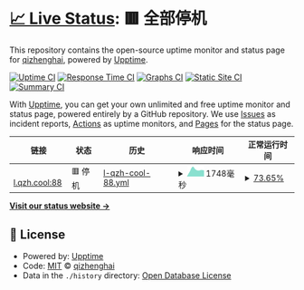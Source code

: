 # [📈 Live Status](https://qizhenghai2020.github.io/upptime): <!--live status--> **🟥 全部停机**

This repository contains the open-source uptime monitor and status page for [qizhenghai](https://qizhenghai2020.github.io/upptime), powered by [Upptime](https://github.com/upptime/upptime).

[![Uptime CI](https://github.com/qizhenghai2020/upptime/workflows/Uptime%20CI/badge.svg)](https://github.com/qizhenghai2020/upptime/actions?query=workflow%3A%22Uptime+CI%22)
[![Response Time CI](https://github.com/qizhenghai2020/upptime/workflows/Response%20Time%20CI/badge.svg)](https://github.com/qizhenghai2020/upptime/actions?query=workflow%3A%22Response+Time+CI%22)
[![Graphs CI](https://github.com/qizhenghai2020/upptime/workflows/Graphs%20CI/badge.svg)](https://github.com/qizhenghai2020/upptime/actions?query=workflow%3A%22Graphs+CI%22)
[![Static Site CI](https://github.com/qizhenghai2020/upptime/workflows/Static%20Site%20CI/badge.svg)](https://github.com/qizhenghai2020/upptime/actions?query=workflow%3A%22Static+Site+CI%22)
[![Summary CI](https://github.com/qizhenghai2020/upptime/workflows/Summary%20CI/badge.svg)](https://github.com/qizhenghai2020/upptime/actions?query=workflow%3A%22Summary+CI%22)

With [Upptime](https://upptime.js.org), you can get your own unlimited and free uptime monitor and status page, powered entirely by a GitHub repository. We use [Issues](https://github.com/qizhenghai2020/upptime/issues) as incident reports, [Actions](https://github.com/qizhenghai2020/upptime/actions) as uptime monitors, and [Pages](https://qizhenghai2020.github.io/upptime) for the status page.

<!--start: status pages-->
<!-- This summary is generated by Upptime (https://github.com/upptime/upptime) -->
<!-- Do not edit this manually, your changes will be overwritten -->
<!-- prettier-ignore -->
| 链接 | 状态 | 历史 | 响应时间 | 正常运行时间 |
| --- | ------ | ------- | ------------- | ------ |
| <img alt="" src="https://icons.duckduckgo.com/ip3/l.qzh.cool.ico" height="13"> [l.qzh.cool:88](http://l.qzh.cool:88) | 🟥 停机 | [l-qzh-cool-88.yml](https://github.com/qizhenghai2020/upptime/commits/HEAD/history/l-qzh-cool-88.yml) | <details><summary><img alt="响应时间图像" src="./graphs/l-qzh-cool-88/response-time-week.png" height="20"> 1748毫秒</summary><br><a href="https://qizhenghai2020.github.io/upptime/history/l-qzh-cool-88"><img alt="响应时间 1654" src="https://img.shields.io/endpoint?url=https%3A%2F%2Fraw.githubusercontent.com%2Fqizhenghai2020%2Fupptime%2FHEAD%2Fapi%2Fl-qzh-cool-88%2Fresponse-time.json"></a><br><a href="https://qizhenghai2020.github.io/upptime/history/l-qzh-cool-88"><img alt="24 小时响应时间 1607" src="https://img.shields.io/endpoint?url=https%3A%2F%2Fraw.githubusercontent.com%2Fqizhenghai2020%2Fupptime%2FHEAD%2Fapi%2Fl-qzh-cool-88%2Fresponse-time-day.json"></a><br><a href="https://qizhenghai2020.github.io/upptime/history/l-qzh-cool-88"><img alt="7 天正常运行时间 1748" src="https://img.shields.io/endpoint?url=https%3A%2F%2Fraw.githubusercontent.com%2Fqizhenghai2020%2Fupptime%2FHEAD%2Fapi%2Fl-qzh-cool-88%2Fresponse-time-week.json"></a><br><a href="https://qizhenghai2020.github.io/upptime/history/l-qzh-cool-88"><img alt="30天的正常运行时间 1654" src="https://img.shields.io/endpoint?url=https%3A%2F%2Fraw.githubusercontent.com%2Fqizhenghai2020%2Fupptime%2FHEAD%2Fapi%2Fl-qzh-cool-88%2Fresponse-time-month.json"></a><br><a href="https://qizhenghai2020.github.io/upptime/history/l-qzh-cool-88"><img alt="1年的正常运行时间 1654" src="https://img.shields.io/endpoint?url=https%3A%2F%2Fraw.githubusercontent.com%2Fqizhenghai2020%2Fupptime%2FHEAD%2Fapi%2Fl-qzh-cool-88%2Fresponse-time-year.json"></a></details> | <details><summary><a href="https://qizhenghai2020.github.io/upptime/history/l-qzh-cool-88">73.65%</a></summary><a href="https://qizhenghai2020.github.io/upptime/history/l-qzh-cool-88"><img alt="正常运行时间 80.00%" src="https://img.shields.io/endpoint?url=https%3A%2F%2Fraw.githubusercontent.com%2Fqizhenghai2020%2Fupptime%2FHEAD%2Fapi%2Fl-qzh-cool-88%2Fuptime.json"></a><br><a href="https://qizhenghai2020.github.io/upptime/history/l-qzh-cool-88"><img alt="24 小时正常运行时间 100.00%" src="https://img.shields.io/endpoint?url=https%3A%2F%2Fraw.githubusercontent.com%2Fqizhenghai2020%2Fupptime%2FHEAD%2Fapi%2Fl-qzh-cool-88%2Fuptime-day.json"></a><br><a href="https://qizhenghai2020.github.io/upptime/history/l-qzh-cool-88"><img alt="7 天正常运行时间 73.65%" src="https://img.shields.io/endpoint?url=https%3A%2F%2Fraw.githubusercontent.com%2Fqizhenghai2020%2Fupptime%2FHEAD%2Fapi%2Fl-qzh-cool-88%2Fuptime-week.json"></a><br><a href="https://qizhenghai2020.github.io/upptime/history/l-qzh-cool-88"><img alt="30天的正常运行时间 76.14%" src="https://img.shields.io/endpoint?url=https%3A%2F%2Fraw.githubusercontent.com%2Fqizhenghai2020%2Fupptime%2FHEAD%2Fapi%2Fl-qzh-cool-88%2Fuptime-month.json"></a><br><a href="https://qizhenghai2020.github.io/upptime/history/l-qzh-cool-88"><img alt="1年的正常运行时间 80.00%" src="https://img.shields.io/endpoint?url=https%3A%2F%2Fraw.githubusercontent.com%2Fqizhenghai2020%2Fupptime%2FHEAD%2Fapi%2Fl-qzh-cool-88%2Fuptime-year.json"></a></details>

<!--end: status pages-->

[**Visit our status website →**](https://qizhenghai2020.github.io/upptime)

## 📄 License

- Powered by: [Upptime](https://github.com/upptime/upptime)
- Code: [MIT](./LICENSE) © [qizhenghai](https://qizhenghai2020.github.io/upptime)
- Data in the `./history` directory: [Open Database License](https://opendatacommons.org/licenses/odbl/1-0/)
